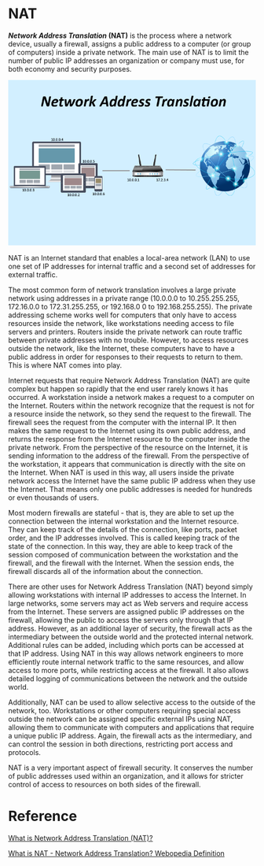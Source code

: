 # NAT

***Network Address Translation* (NAT)** is the process where a network device, usually a firewall, assigns a public address to a computer (or group of computers) inside a private network. The main use of NAT is to limit the number of public IP addresses an organization or company must use, for both economy and security purposes.

![](images/Untitled-ab6a2731-d4b6-4f82-a5d8-a701559a694c.png)

NAT is an Internet standard that enables a local-area network (LAN) to use one set of IP addresses for internal traffic and a second set of addresses for external traffic.

The most common form of network translation involves a large private network using addresses in a private range (10.0.0.0 to 10.255.255.255, 172.16.0.0 to 172.31.255.255, or 192.168.0 0 to 192.168.255.255). The private addressing scheme works well for computers that only have to access resources inside the network, like workstations needing access to file servers and printers. Routers inside the private network can route traffic between private addresses with no trouble. However, to access resources outside the network, like the Internet, these computers have to have a public address in order for responses to their requests to return to them. This is where NAT comes into play.

Internet requests that require Network Address Translation (NAT) are quite complex but happen so rapidly that the end user rarely knows it has occurred. A workstation inside a network makes a request to a computer on the Internet. Routers within the network recognize that the request is not for a resource inside the network, so they send the request to the firewall. The firewall sees the request from the computer with the internal IP. It then makes the same request to the Internet using its own public address, and returns the response from the Internet resource to the computer inside the private network. From the perspective of the resource on the Internet, it is sending information to the address of the firewall. From the perspective of the workstation, it appears that communication is directly with the site on the Internet. When NAT is used in this way, all users inside the private network access the Internet have the same public IP address when they use the Internet. That means only one public addresses is needed for hundreds or even thousands of users.

Most modern firewalls are stateful - that is, they are able to set up the connection between the internal workstation and the Internet resource. They can keep track of the details of the connection, like ports, packet order, and the IP addresses involved. This is called keeping track of the state of the connection. In this way, they are able to keep track of the session composed of communication between the workstation and the firewall, and the firewall with the Internet. When the session ends, the firewall discards all of the information about the connection.

There are other uses for Network Address Translation (NAT) beyond simply allowing workstations with internal IP addresses to access the Internet. In large networks, some servers may act as Web servers and require access from the Internet. These servers are assigned public IP addresses on the firewall, allowing the public to access the servers only through that IP address. However, as an additional layer of security, the firewall acts as the intermediary between the outside world and the protected internal network. Additional rules can be added, including which ports can be accessed at that IP address. Using NAT in this way allows network engineers to more efficiently route internal network traffic to the same resources, and allow access to more ports, while restricting access at the firewall. It also allows detailed logging of communications between the network and the outside world.

Additionally, NAT can be used to allow selective access to the outside of the network, too. Workstations or other computers requiring special access outside the network can be assigned specific external IPs using NAT, allowing them to communicate with computers and applications that require a unique public IP address. Again, the firewall acts as the intermediary, and can control the session in both directions, restricting port access and protocols.

NAT is a very important aspect of firewall security. It conserves the number of public addresses used within an organization, and it allows for stricter control of access to resources on both sides of the firewall.

# Reference

[What is Network Address Translation (NAT)?](https://whatismyipaddress.com/nat)

[What is NAT - Network Address Translation? Webopedia Definition](https://www.webopedia.com/TERM/N/NAT.html)